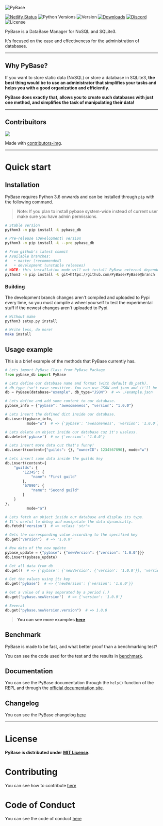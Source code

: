 ![PyBase](https://socialify.git.ci/PyBase/PyBase/image?description=1&descriptionEditable=Python%20Manager%20for%20NoSQL%20and%20SQLite3%20databases.&font=Inter&forks=1&issues=1&logo=https%3A%2F%2Fiili.io%2FFEHkLg.png&pattern=Circuit%20Board&stargazers=1&theme=Light)

[![Netlify Status](https://api.netlify.com/api/v1/badges/6a03656b-b3f4-4a90-a52d-9f8d176d6a28/deploy-status)](https://app.netlify.com/sites/pybase/deploys)
![Python Versions](https://img.shields.io/pypi/pyversions/pybase-db)
![Version](https://img.shields.io/pypi/v/pybase-db?color=green&label=version)
[![Downloads](https://pepy.tech/badge/pybase-db)](https://pepy.tech/project/pybase-db)
[![Discord](https://img.shields.io/discord/779841556215627776?color=008aff&label=support&logo=discord&style=flat-square)](https://discord.gg/4BC8RqYxGc)
![License](https://img.shields.io/pypi/l/pybase-db)

PyBase is a DataBase Manager for NoSQL and SQLite3.

It's focused on the ease and effectiveness for the administration of databases.

---

## Why PyBase?

If you want to store static data (NoSQL) or store a database in SQLite3,
**the best thing would be to use an administrator that simplifies your tasks and
helps you with a good organization and efficiently.**

**PyBase does exactly that, allows you to create such databases with
just one method, and simplifies the task of manipulating their data!**

---

## Contribuitors

<a href="https://github.com/PyBase/PyBase/graphs/contributors">
  <img src="https://contrib.rocks/image?repo=PyBase/PyBase" />
</a>

Made with [contributors-img](https://contrib.rocks).

---

# Quick start

## Installation

PyBase requires Python 3.6 onwards and can be installed through `pip` with the following command.

> Note: If you plan to install pybase system-wide instead of current user make sure you have admin permissions.

```sh
# Stable version
python3 -m pip install -U pybase_db

# Pre-release (Development) version
python3 -m pip install -U --pre pybase_db

# From github's latest commit
# Available branches:
#   • master (recommended)
#   • development (unstable releases)
# NOTE: this installation mode will not install PyBase external dependencies!
python3 -m pip install -U git+https://github.com/PyBase/PyBase@branch
```

### Building

The development branch changes aren't compiled and uploaded to Pypi every time,
so you must compile a wheel yourself to test the experimental stuff if the newest
changes aren't uploaded to Pypi.

```sh
# Without make
python3 setup.py install

# Write less, do more!
make install
```

## Usage example

This is a brief example of the methods that PyBase currently has.

```py
# Lets import PyBase Class from PyBase Package
from pybase_db import PyBase

# Lets define our database name and format (with default db_path).
# db_type isn't case sensitive. You can use JSON and json and it'll be valid.
db = PyBase(database="example", db_type="JSON")  # => ./example.json

# Lets define and add some content to our database.
pybase_info = {"pybase": "awesomeness", "version": "1.0.0"}

# Lets insert the defined dict inside our database.
db.insert(pybase_info,
          mode="w")  # => {'pybase': 'awesomeness', 'version': '1.0.0'}

# Lets delete an object inside our database cuz it's useless.
db.delete('pybase')  # => {'version': '1.0.0'}

# Lets insert more data cuz that's funny!
db.insert(content={"guilds": {}, "ownerID": 1234567890}, mode="w")

# Lets insert some data inside the guilds key
db.insert(content={
    "guilds": {
        "12345": {
            "name": "First guild"
        },
        "67890": {
            "name": "Second guild"
        }
    }
},
          mode="a")

# Lets fetch an object inside our database and display its type.
# It's useful to debug and manipulate the data dynamically.
db.fetch('version')  # => <class 'str'>

# Gets the corresponding value according to the specified key
db.get("version")  # => '1.0.0'

# New data of the new update
pybase_update = {"pybase": {"newVersion": {"version": "1.0.0"}}}
db.insert(pybase_update)

# Get all data from db
db.get()  # => {'pybase': {'newVersion': {'version': '1.0.0'}}, 'version': '1.0.0'}

# Get the values using its key
db.get("pybase")  # => {'newVersion': {'version': '1.0.0'}}

# Get a value of a key separated by a period (.)
db.get("pybase.newVersion")  # => {'version': '1.0.0'}

# Several
db.get("pybase.newVersion.version")  # => 1.0.0
```

> **You can see more examples [here](./examples)**

## Benchmark

PyBase is made to be fast, and what better proof than a benchmarking test?

You can see the code used for the test and the results in [benchmark](./tests/benchmark/README.md#results).

## Documentation

You can see the PyBase documentation through the `help()` function of the REPL
and through the [official documentation site](https://pybase.netlify.app/docs/).

## Changelog

You can see the PyBase changelog [here](./CHANGELOG.md)

---

# License

**PyBase is distributed under [MIT License](./LICENSE).**

# Contributing

You can see how to contribute [here](./CONTRIBUTING.md)

# Code of Conduct

You can see the code of conduct [here](./CODE_OF_CONDUCT.md)
